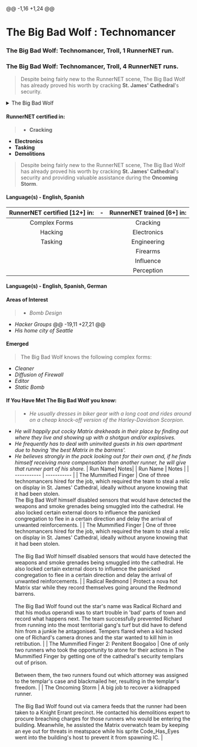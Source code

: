@@ -1,16 +1,24 @@
# The Big Bad Wolf : Technomancer

### The Big Bad Wolf: Technomancer, Troll, 1 RunnerNET run.
### The Big Bad Wolf: Technomancer, Troll, 4 RunnerNET runs.

> Despite being fairly new to the RunnerNET scene, The Big Bad Wolf has already proved his worth by cracking **St. James' Cathedral**'s security.
<details>
<summary>The Big Bad Wolf</summary>
Troll Male, ~9Ft 300lbs. Artichoke green eyes. Black facial hair.
</details>

#### RunnerNET certified in:
> - **Cracking**
- **Electronics**
- **Tasking**
- **Demolitions**
> Despite being fairly new to the RunnerNET scene, The Big Bad Wolf has already proved his worth by cracking **St. James' Cathedral**'s security and providing valuable assistance during the **Oncoming Storm**.
#### Language(s) - English, Spanish
| **RunnerNET certified [12+] in:** | - | **RunnerNET trained [6+] in:** |
| :-: |:-: |:-:|
| Complex Forms | | Cracking |
| Hacking | | Electronics |
| Tasking | | Engineering |
| | | Firearms |
| | | Influence |
| | | Perception |

#### Language(s) - English, Spanish, German
#### Areas of Interest
> - *Bomb Design*
- *Hacker Groups*
@@ -19,11 +27,21 @@
- *His home city of Seattle*
#### Emerged
> The Big Bad Wolf knows the following complex forms:
- *Cleaner*
- *Diffusion of Firewall*
- *Editor*
- *Static Bomb*
#### If You Have Met The Big Bad Wolf you know:
> - *He usually dresses in biker gear with a long coat and rides around on a cheap knock-off version of the Harley-Davidson Scorpion.*
- *He will happily put cocky Matrix drekheads in their place by finding out where they live and showing up with a shotgun and/or explosives.*
- *He frequently has to deal with uninvited guests in his own apartment due to having 'the best Matrix in the barrens'.*
- *He believes strongly in the pack looking out for their own and, if he finds himself receiving more compensation than another runner, he will give that runner part of his share.*
| Run Name| Notes|
| Run Name | Notes |
| ----------- | ----------- |
| The Mummified Finger | One of three technomancers hired for the job, which required the team to steal a relic on display in St. James' Cathedral, ideally without anyone knowing that it had been stolen.<br />The Big Bad Wolf himself disabled sensors that would have detected the weapons and smoke grenades being smuggled into the cathedral. He also locked certain external doors to influence the panicked congregation to flee in a certain direction and delay the arrival of unwanted reinforcements. |
| The Mummified Finger | One of three technomancers hired for the job, which required the team to steal a relic on display in St. James' Cathedral, ideally without anyone knowing that it had been stolen.<br /><br />The Big Bad Wolf himself disabled sensors that would have detected the weapons and smoke grenades being smuggled into the cathedral. He also locked certain external doors to influence the panicked congregation to flee in a certain direction and delay the arrival of unwanted reinforcements. |
| Radical Redmond | Protect a nova hot Matrix star while they record themselves going around the Redmond barrens.<br /><br />The Big Bad Wolf found out the star's name was Radical Richard and that his modus operandi was to start trouble in 'bad' parts of town and record what happens next. The team successfully prevented Richard from running into the most territorial gang's turf but did have to defend him from a junkie he antagonised. Tempers flared when a kid hacked one of Richard's camera drones and the star wanted to kill him in retribution. |
| The Mummified Finger 2: Penitent Boogaloo | One of only two runners who took the opportunity to atone for their actions in The Mummified Finger by getting one of the cathedral's security templars out of prison.<br /><br />Between them, the two runners found out which attorney was assigned to the templar's case and blackmailed her, resulting in the templar's freedom. |
| The Oncoming Storm | A big job to recover a kidnapped runner.<br /><br />The Big Bad Wolf found out via camera feeds that the runner had been taken to a Knight Errant precinct. He contacted his demolitions expert to procure breaching charges for those runners who would be entering the building. Meanwhile, he assisted the Matrix overwatch team by keeping an eye out for threats in meatspace while his sprite Code_Has_Eyes went into the building's host to prevent it from spawning IC. |
